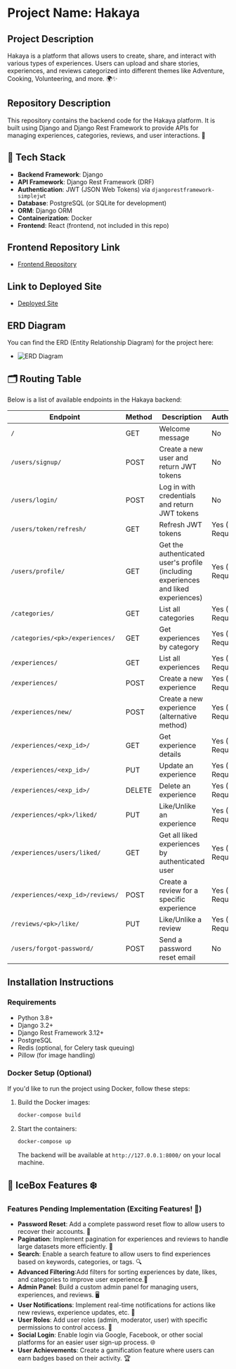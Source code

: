 
# Project Name: Hakaya 


## Project Description
Hakaya is a platform that allows users to create, share, and interact with various types of experiences. Users can upload and share stories, experiences, and reviews categorized into different themes like Adventure, Cooking, Volunteering, and more. 🌍✨

## Repository Description
This repository contains the backend code for the Hakaya platform. It is built using Django and Django Rest Framework to provide APIs for managing experiences, categories, reviews, and user interactions. 🚀

## 🧰 Tech Stack

- **Backend Framework**: Django
- **API Framework**: Django Rest Framework (DRF)
- **Authentication**: JWT (JSON Web Tokens) via `djangorestframework-simplejwt`
- **Database**: PostgreSQL (or SQLite for development)
- **ORM**: Django ORM
- **Containerization**: Docker
- **Frontend**: React (frontend, not included in this repo)

## Frontend Repository Link
- [Frontend Repository](https://github.com/SA0088/hakaya-frontend) 

## Link to Deployed Site
- [Deployed Site](http://localhost:5173/login) 

## ERD Diagram
You can find the ERD (Entity Relationship Diagram) for the project here:
- ![ERD Diagram](../hakaya-backend/ERD1.png) 

## 🗂 Routing Table
Below is a list of available endpoints in the Hakaya backend:

| **Endpoint**                                  | **Method** | **Description**                                      | **Authentication**     |
|----------------------------------------------|------------|------------------------------------------------------|------------------------|
| `/`                                          | GET        | Welcome message                                      | No                     |
| `/users/signup/`                             | POST       | Create a new user and return JWT tokens              | No                     |
| `/users/login/`                              | POST       | Log in with credentials and return JWT tokens        | No                     |
| `/users/token/refresh/`                      | GET        | Refresh JWT tokens                                   | Yes (JWT Required)      |
| `/users/profile/`                            | GET        | Get the authenticated user's profile (including experiences and liked experiences) | Yes (JWT Required)      |
| `/categories/`                               | GET        | List all categories                                  | Yes (JWT Required)      |
| `/categories/<pk>/experiences/`              | GET        | Get experiences by category                          | Yes (JWT Required)      |
| `/experiences/`                              | GET        | List all experiences                                 | Yes (JWT Required)      |
| `/experiences/`                              | POST       | Create a new experience                              | Yes (JWT Required)      |
| `/experiences/new/`                          | POST       | Create a new experience (alternative method)         | Yes (JWT Required)      |
| `/experiences/<exp_id>/`                     | GET        | Get experience details                               | Yes (JWT Required)      |
| `/experiences/<exp_id>/`                     | PUT        | Update an experience                                 | Yes (JWT Required)      |
| `/experiences/<exp_id>/`                     | DELETE     | Delete an experience                                 | Yes (JWT Required)      |
| `/experiences/<pk>/liked/`                   | PUT        | Like/Unlike an experience                            | Yes (JWT Required)      |
| `/experiences/users/liked/`                  | GET        | Get all liked experiences by authenticated user      | Yes (JWT Required)      |
| `/experiences/<exp_id>/reviews/`             | POST       | Create a review for a specific experience            | Yes (JWT Required)      |
| `/reviews/<pk>/like/`                        | PUT        | Like/Unlike a review                                 | Yes (JWT Required)      |
| `/users/forgot-password/`                    | POST       | Send a password reset email                          | No                     |



## Installation Instructions

### Requirements
- Python 3.8+
- Django 3.2+
- Django Rest Framework 3.12+
- PostgreSQL
- Redis (optional, for Celery task queuing)
- Pillow (for image handling)



### Docker Setup (Optional)

If you'd like to run the project using Docker, follow these steps:

1. Build the Docker images:
    ```bash
    docker-compose build
    ```

2. Start the containers:
    ```bash
    docker-compose up
    ```

    The backend will be available at `http://127.0.0.1:8000/` on your local machine.

## 🧊 IceBox Features ❄️

### Features Pending Implementation (Exciting Features! 🎉)

- **Password Reset**: Add a complete password reset flow to allow users to recover their accounts. 🔐
- **Pagination**: Implement pagination for experiences and reviews to handle large datasets more efficiently. 📄
- **Search**: Enable a search feature to allow users to find experiences based on keywords, categories, or tags. 🔍
- **Advanced Filtering**:Add filters for sorting experiences by date, likes, and categories to improve user experience.🎨
- **Admin Panel**: Build a custom admin panel for managing users, experiences, and reviews. 🖥️
- **User Notifications**: Implement real-time notifications for actions like new reviews, experience updates, etc. 📲
- **User Roles**: Add user roles (admin, moderator, user) with specific permissions to control access. 👥
- **Social Login**: Enable login via Google, Facebook, or other social platforms for an easier user sign-up process. 🌐
- **User Achievements**: Create a gamification feature where users can earn badges based on their activity. 🏆






